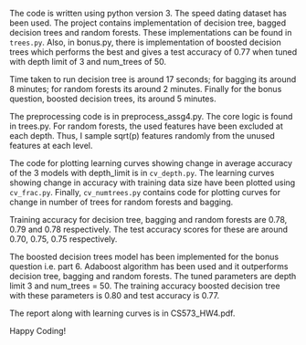 The code is written using python version 3. The speed dating dataset has been used. The project contains implementation of decision tree, bagged decision trees and random forests. These implementations can be found in `trees.py`. Also, in bonus.py, there is implementation of boosted decision trees which performs the best and gives a test accuracy of 0.77 when tuned with depth limit of 3 and num_trees of 50.

Time taken to run decision tree is around 17 seconds; for bagging its around 8 minutes; for random forests its around 2 minutes. Finally for the bonus question, boosted decision trees, its around 5 minutes.

The preprocessing code is in preprocess_assg4.py. The core logic is found in trees.py. For random forests, the used features have been excluded at each depth. Thus, I sample sqrt(p) features randomly from the unused features at each level.

The code for plotting learning curves showing change in average accuracy of the 3 models with depth_limit is in `cv_depth.py`. The learning curves showing change in accuracy with training data size have been plotted using `cv_frac.py`. Finally, `cv_numtrees.py` contains code for plotting curves for change in number of trees for random forests and bagging.

Training accuracy for decision tree, bagging and random forests are 0.78, 0.79 and 0.78 respectively. The test accuracy scores for these are around 0.70, 0.75, 0.75 respectively.

The boosted decision trees model has been implemented for the bonus question i.e. part 6. Adaboost algorithm has been used and it outperforms decision tree, bagging and random forests. The tuned parameters are depth limit 3 and num_trees = 50. The training accuracy boosted decision tree with these parameters is 0.80 and test accuracy is 0.77.

The report along with learning curves is in CS573_HW4.pdf.

Happy Coding!